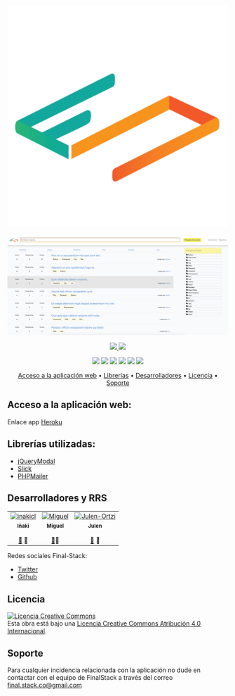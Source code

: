 <p align="center">
    <img src="https://raw.githubusercontent.com/Final-Stack/project-stack/desarrollo/public/img/finalstack-logo.png" alt="Logo empresa"/>
</p>
<p align="center">
    <img src="https://raw.githubusercontent.com/Final-Stack/project-stack/desarrollo/public/img/Captura%20de%20pantalla%202020-03-04%20a%20las%2010.09.20.png" alt="Logo empresa"/>
</p>

<p align="center">
  <a href="https://opensource.org/licenses/Apache-2.0">
    <img src="https://img.shields.io/badge/License-Apache-green">
  </a>
  <a href="https://github.com/SAMAifyWEB/RETO1">
    <img src="https://img.shields.io/badge/Version-2.0-yellowgreen">
 </a>
 <p align="center">
    <img src="https://img.shields.io/badge/HTML-5-e34f26">
    <img src="https://img.shields.io/badge/CSS-3-orange">
    <img src="https://img.shields.io/badge/JavaScript-Last_Version-f7df1e">
    <img src="https://img.shields.io/badge/MySQL-v5.7.28-00758f">
    <img src="https://img.shields.io/badge/PHP-v7.2-8892be">
    <img src="https://img.shields.io/badge/JQuery-v3.4.1-0769ad">
</p>

<p align="center">
  <a href="#acceso">Acceso a la aplicación web</a> •
  <a href="#librerias">Librerías</a> •
  <a href="#desarrolladores">Desarrolladores</a> •
  <a href="#licencia">Licencia</a> •
  <a href="#soporte">Soporte</a>
</p>
 
## Acceso a la aplicación web:
Enlace app [Heroku](https://final-stack.herokuapp.com)

## Librerías utilizadas:
 - <a href="https://jquerymodal.com/">jQueryModal</a>
 - <a href="https://kenwheeler.github.io/slick/">Slick</a>
 - <a href="https://github.com/PHPMailer/PHPMailer">PHPMailer</a>



## Desarrolladores y RRS

<table>
  <tr>
    <td align="center"><a href="https://github.com/inakicl"><img src="https://avatars3.githubusercontent.com/u/23460143?    s=400&v=4" width="100px;" alt="inakicl"/><br /><sub><b>Iñaki </b></sub></a><br />
    </a><br /><a href="https://github.com/Final-Stack/project-stack/commits?author=inakicl" title="Commits">📖</a>
  👀
    </td>
    <td align="center"><a href="https://github.com/miguelbarrosv"><img src="https://avatars3.githubusercontent.com/u/43949126?s=400&v=4" width="100px;" alt="Miguel"/><br /><sub><b>Miguel</b></sub></a><br/>
      </a><br /><a href="https://github.com/Final-Stack/project-stack/commits?author=miguelbarrosv" title="Commits">📖</a>👀
    </td>
    <td align="center"><a href="https://github.com/JulenOZegibide"><img src="https://avatars3.githubusercontent.com/u/43949194?s=400&v=4" width="100px;" alt="Julen-Ortzi"/><br /><sub><b>Julen</b></sub></a><br />
      </a><br /><a href="https://github.com/Final-Stack/project-stack/commits?author=JulenOZegibide" title="Commits">📖</a>   
      👀
    </td>    
  </tr>
</table>

Redes sociales Final-Stack:
 - <a href="https://twitter.com/fnexusteam">Twitter</a>
 - <a href="https://github.com/Final-Stack/project-stack">Github</a>
 
 ## Licencia
 <a rel="license" href="http://creativecommons.org/licenses/by/4.0/"><img alt="Licencia Creative Commons" style="border-width:0" src="https://i.creativecommons.org/l/by/4.0/88x31.png" /></a><br />Esta obra está bajo una <a rel="license" href="http://creativecommons.org/licenses/by/4.0/">Licencia Creative Commons Atribución 4.0 Internacional</a>.
 
 ## Soporte
Para cualquier incidencia relacionada con la aplicación no dude en contactar con el equipo de FinalStack a través del correo final.stack.co@gmail.com
